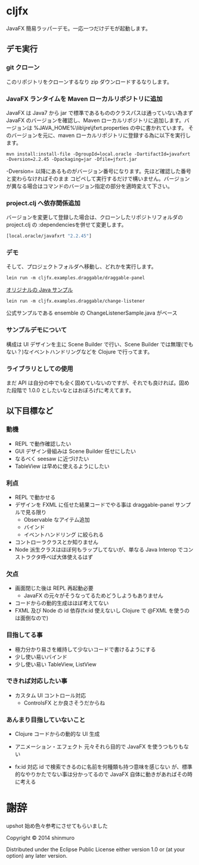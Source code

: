 # cljfx
JavaFX 簡易ラッパーデモ。一応一つだけデモが起動します。

## デモ実行
### git クローン

このリポジトリをクローンするなり zip ダウンロードするなりします。

### JavaFX ランタイムを Maven ローカルリポジトリに追加

JavaFX は Java7 から jar で標準であるもののクラスパスは通っていない為まず JavaFX のバージョンを確認し、Maven ローカルリポジトリに追加します。バージョンは %JAVA_HOME%\lib\jre\jfxrt.properties の中に書かれています。
そのバージョンを元に、maven ローカルリポジトリに登録する為に以下を実行します。

```
mvn install:install-file -DgroupId=local.oracle -DartifactId=javafxrt -Dversion=2.2.45 -Dpackaging=jar -Dfile=jfxrt.jar
```
-Dversion= 以降にあるものがバージョン番号になります。先ほど確認した番号と変わらなければそのまま
コピペして実行するだけで構いません。バージョンが異なる場合はコマンドのバージョン指定の部分を適時変えて下さい。

### project.clj へ依存関係追加

バージョンを変更して登録した場合は、クローンしたリポジトリフォルダの project.clj の :dependenciesを併せて変更します。

```Clojure
[local.oracle/javafxrt "2.2.45"]
```

### デモ
そして、プロジェクトフォルダへ移動し、どれかを実行します。

```
lein run -m cljfx.examples.draggable/draggable-panel
```
[オリジナルの Java サンプル](http://docs.oracle.com/javafx/2/events/DraggablePanelsExample.java.htm)


```
lein run -m cljfx.examples.draggable/change-listener
```
公式サンプルである ensemble の ChangeListenerSample.java がベース

### サンプルデモについて
構成は UI デザインを主に Scene Builder で行い、Scene Builder では無理(でもない？)なイベントハンドリングなどを
Clojure で行ってます。

### ライブラリとしての使用
まだ API は自分の中でも全く固めていないのですが、それでも良ければ。固めた段階で 1.0.0 としたいなとはおぼろげに考えてます。

## 以下目標など
### 動機
- REPL で動作確認したい
- GUI デザイン骨組みは Scene Builder 任せにしたい
- なるべく seesaw に近づけたい
- TableView は早めに使えるようにしたい

### 利点
- REPL で動かせる
- デザインを FXML に任せた結果コードでやる事は draggable-panel サンプルで見る限り
  - Observable なアイテム追加
  - バインド
  - イベントハンドリング
  に絞られる
- コントローラクラスとか知りません
- Node 派生クラスはほぼ何もラップしてないが、単なる Java Interop でコンストラクタ呼べば大体使えるはず

### 欠点
- 画面閉じた後は REPL 再起動必要
  - JavaFX の元々がそうなってるためどうしようもありません
- コードからの動的生成はほぼ考えてない
- FXML 及び Node の id 依存(fx:id 使えないし Clojure で @FXML を使うのは面倒なので)

### 目指してる事
- 極力分かり易さを維持して少ないコードで書けるようにする
- 少し使い易いバインド
- 少し使い易い TableView, ListView

### できれば対応したい事
- カスタム UI コントロール対応
  - ControlsFX とか良さそうだからね

### あんまり目指していないこと
- Clojure コードからの動的な UI 生成
- アニメーション・エフェクト
元々それら目的で JavaFX を使うつもりもない

- fx:id 対応
id で検索できるのに名前を何種類も持つ意味を感じない
が、標準的なやりかたでない事は分かってるので JavaFX 自体に動きがあればその時に考える

# 謝辞
upshot 始め色々参考にさせてもらいました

Copyright © 2014 shinmuro

Distributed under the Eclipse Public License either version 1.0 or (at your option) any later version.
